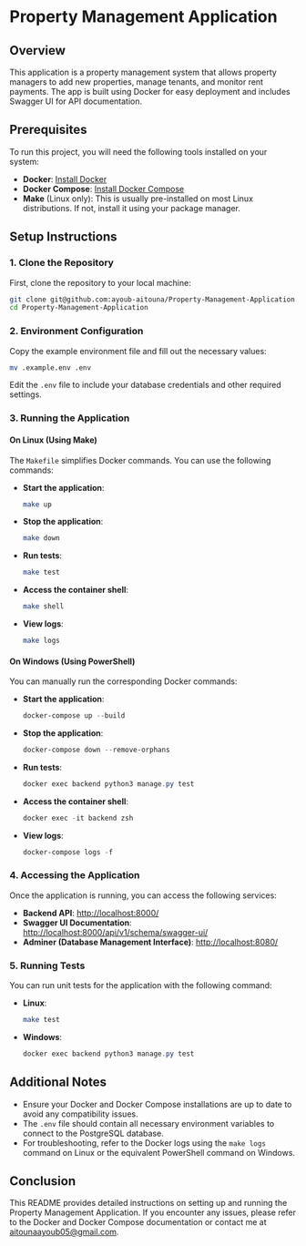 # Property Management Application

## Overview

This application is a property management system that allows property managers to add new properties, manage tenants, and monitor rent payments. The app is built using Docker for easy deployment and includes Swagger UI for API documentation.

## Prerequisites

To run this project, you will need the following tools installed on your system:

- **Docker**: [Install Docker](https://docs.docker.com/get-docker/)
- **Docker Compose**: [Install Docker Compose](https://docs.docker.com/compose/install/)
- **Make** (Linux only): This is usually pre-installed on most Linux distributions. If not, install it using your package manager.

## Setup Instructions

### 1. Clone the Repository

First, clone the repository to your local machine:

```bash
git clone git@github.com:ayoub-aitouna/Property-Management-Application.git
cd Property-Management-Application
```

### 2. Environment Configuration

Copy the example environment file and fill out the necessary values:

```bash
mv .example.env .env
```

Edit the `.env` file to include your database credentials and other required settings.

### 3. Running the Application

#### On Linux (Using Make)

The `Makefile` simplifies Docker commands. You can use the following commands:

- **Start the application**:
  ```bash
  make up
  ```
- **Stop the application**:
  ```bash
  make down
  ```
- **Run tests**:
  ```bash
  make test
  ```
- **Access the container shell**:
  ```bash
  make shell
  ```
- **View logs**:
  ```bash
  make logs
  ```

#### On Windows (Using PowerShell)

You can manually run the corresponding Docker commands:

- **Start the application**:
  ```powershell
  docker-compose up --build
  ```
- **Stop the application**:
  ```powershell
  docker-compose down --remove-orphans
  ```
- **Run tests**:
  ```powershell
  docker exec backend python3 manage.py test
  ```
- **Access the container shell**:
  ```powershell
  docker exec -it backend zsh
  ```
- **View logs**:
  ```powershell
  docker-compose logs -f
  ```

### 4. Accessing the Application

Once the application is running, you can access the following services:

- **Backend API**: [http://localhost:8000/](http://localhost:8000/)
- **Swagger UI Documentation**: [http://localhost:8000/api/v1/schema/swagger-ui/](http://localhost:8000/api/v1/schema/swagger-ui/)
- **Adminer (Database Management Interface)**: [http://localhost:8080/](http://localhost:8080/)

### 5. Running Tests

You can run unit tests for the application with the following command:

- **Linux**:
  ```bash
  make test
  ```
- **Windows**:
  ```powershell
  docker exec backend python3 manage.py test
  ```

## Additional Notes

- Ensure your Docker and Docker Compose installations are up to date to avoid any compatibility issues.
- The `.env` file should contain all necessary environment variables to connect to the PostgreSQL database.
- For troubleshooting, refer to the Docker logs using the `make logs` command on Linux or the equivalent PowerShell command on Windows.

## Conclusion

This README provides detailed instructions on setting up and running the Property Management Application. If you encounter any issues, please refer to the Docker and Docker Compose documentation or contact me at aitounaayoub05@gmail.com.
